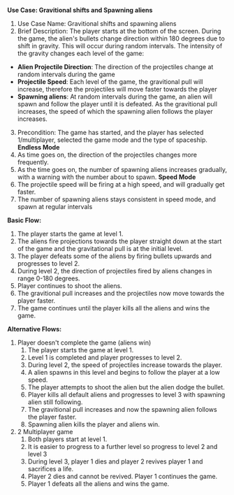 **Use Case: Gravitional shifts and Spawning aliens**

1. Use Case Name: Gravitional shifts and spawning aliens
2. Brief Description: The player starts at the bottom of the screen. During the game, the alien's bullets change direction within 180 degrees due to shift in gravity. This will occur during random intervals. The intensity of the gravity changes each level of the game:
- **Alien Projectile Direction**: The direction of the projectiles change at random intervals during the game
- **Projectile Speed**: Each level of the game, the gravitional pull will increase, therefore the projectiles will move faster towards the player
- **Spawning aliens**: At random intervals during the game, an alien will spawn and follow the player until it is defeated. As the gravitional pull increases, the speed of which the spawning alien follows the player increases.
3. Precondition: The game has started, and the player has selected 1/multiplayer, selected the game mode and the type of spaceship.
    **Endless Mode**
  1. As time goes on, the direction of the projectiles changes more frequently. 
  2. As the time goes on, the number of spawning aliens increases gradually, with a warning with the number about to spawn.
     **Speed Mode**
  1. The projectile speed will be firing at a high speed, and will gradually get faster.
  2. The number of spawning aliens stays consistent in speed mode, and spawn at regular intervals

**Basic Flow:**
1. The player starts the game at level 1.
2. The aliens fire projections towards the player straight down at the start of the game and the gravitational pull is at the initial level.
3. The player defeats some of the aliens by firing bullets upwards and progresses to level 2.
4. During level 2, the direction of projectiles fired by aliens changes in range 0-180 degrees.
5. Player continues to shoot the aliens.
6. The gravitional pull increases and the projectiles now move towards the player faster.
7. The game continues until the player kills all the aliens and wins the game.

**Alternative Flows:**
1. Player doesn't complete the game (aliens win)
    1. The player starts the game at level 1.
    2. Level 1 is completed and player progresses to level 2.
    3. During level 2, the speed of projectiles increase towards the player.
    4. A alien spawns in this level and begins to follow the player at a low speed.
    5. The player attempts to shoot the alien but the alien dodge the bullet.
    6. Player kills all default aliens and progresses to level 3 with spawning alien still following.
    7. The gravitional pull increases and now the spawning alien follows the player faster.
    8. Spawning alien kills the player and aliens win.
2. 2 Multiplayer game
    1. Both players start at level 1.
    2. It is easier to progress to a further level so progress to level 2 and level 3
    3. During level 3, player 1 dies and player 2 revives player 1 and sacrifices a life.
    4. Player 2 dies and cannot be revived. Player 1 continues the game.
    5. Player 1 defeats all the aliens and wins the game.

